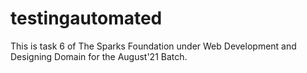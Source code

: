 # testingautomated
This is task 6 of The Sparks Foundation under Web Development and Designing Domain for the August'21 Batch.
